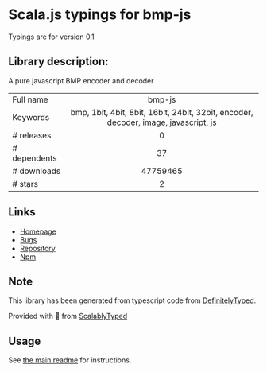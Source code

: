 
# Scala.js typings for bmp-js

Typings are for version 0.1

## Library description:
A pure javascript BMP encoder and decoder

|                    |                 |
| ------------------ | :-------------: |
| Full name          | bmp-js |
| Keywords           | bmp, 1bit, 4bit, 8bit, 16bit, 24bit, 32bit, encoder, decoder, image, javascript, js |
| # releases         | 0 |
| # dependents       | 37 |
| # downloads        | 47759465 |
| # stars            | 2 |

## Links
- [Homepage](https://github.com/shaozilee/bmp-js#readme)
- [Bugs](https://github.com/shaozilee/bmp-js/issues)
- [Repository](https://github.com/shaozilee/bmp-js)
- [Npm](https://www.npmjs.com/package/bmp-js)
    


## Note
This library has been generated from typescript code from [DefinitelyTyped](https://definitelytyped.org).

Provided with :purple_heart: from [ScalablyTyped](https://github.com/oyvindberg/ScalablyTyped)

## Usage
See [the main readme](../../readme.md) for instructions.


